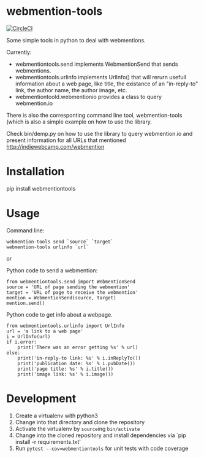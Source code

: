 webmention-tools
================
[![CircleCI](https://circleci.com/gh/vrypan/webmention-tools.svg?style=svg)](https://circleci.com/gh/vrypan/webmention-tools)

Some simple tools in python to deal with webmentions.



Currently: 

- webmentiontools.send implements WebmentionSend 
that sends webmentions.
- webmentiontools.urlinfo implements UrlInfo() that
will rerurn usefull information about a web page, like 
title, the existance of an "in-reply-to" link,
the author name, the author image, etc.
- webmentiontoold.webmentionio provides a class to query
webmention.io

There is also the corresponting command line tool, 
webmention-tools (which is also a simple example on how 
to use the library.

Check bin/demp.py on how to use the library to query 
webmention.io and present information for all URLs that
mentioned http://indiewebcamp.com/webmention


Installation
============

pip install webmentiontools

Usage 
=====

Command line:

    webmention-tools send `source` `target`
    webmention-tools urlinfo `url`

or

Python code to send a webmention:

    from webmentiontools.send import WebmentionSend
    source = 'URL of page sending the webmention'
    target = 'URL of page to receive the webmention'
    mention = WebmentionSend(source, target)
    mention.send()

Python code to get info about a webpage.

    from webmentiontools.urlinfo import UrlInfo
    url = 'a link to a web page'
    i = UrlInfo(url)
    if i.error:
        print('There was an error getting %s' % url)
    else:
        print('in-reply-to link: %s' % i.inReplyTo())
        print('publication date: %s' % i.pubDate())
        print('page title: %s' % i.title())
        print('image link: %s' % i.image())

Development
===========

1. Create a virtualenv with python3
2. Change into that directory and clone the repository
3. Activate the virtualenv by `source`ing `bin/activate`
4. Change into the cloned repository and install dependencies via
   `pip install -r requirements.txt'
5. Run `pytest --cov=webmentiontools` for unit tests with code coverage
